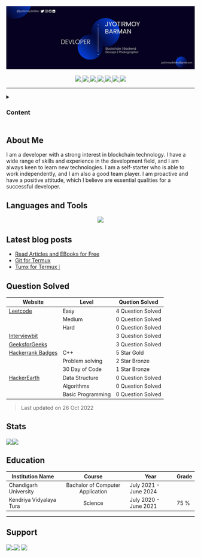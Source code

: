 <img src="pic/bannernew.jpg">
<p align="center">
  <a href="mailto:jyotirmoydotdev@gmail.com"> 
   <img src="https://img.shields.io/badge/Gmail-D14836?style=for-the-badge&logo=gmail&logoColor=white">
  </a>
  <a href="https://twitter.com/jyotirmoydotdev">
    <img src="https://img.shields.io/badge/Twitter-1DA1F2?style=for-the-badge&logo=twitter&logoColor=white">
  </a>
  <a href="https://www.linkedin.com/in/jyotirmoydotdev/">
    <img src="https://img.shields.io/badge/LinkedIn-0077B5?style=for-the-badge&logo=linkedin&logoColor=white">
  </a>
  <a href="https://www/instgram.com/jyotirmoydotdev/">
    <img src="https://img.shields.io/badge/Instagram-E4405F?style=for-the-badge&logo=instagram&logoColor=white">
  </a>
  <a href="https://github.com/jyotirmoydotdev">
     <img src="https://img.shields.io/badge/GitHub-100000?style=for-the-badge&logo=github&logoColor=white">
  </a>
  <a href="https://jyotirmoy.hashnode.dev">
    <img src="https://img.shields.io/badge/Hashnode-2962FF?style=for-the-badge&logo=hashnode&logoColor=white">
  </a>
  <a href="https://dev.to/jyotirmoydotdev">
    <img src="https://img.shields.io/badge/dev.to-0A0A0A?style=for-the-badge&logo=devdotto&logoColor=white">
  </a>
<hr>

<details><summary><h3>Content<h3></summary>

- [About Me](#about-me)
- [Languages and Tools](#languages-and-tools)
- [Latest blog post](#latest-blog-posts)
- [Question Solved](#question-solved)
- [Stats](#stats)
- [Education](#education)
- [Suppport](#support)

</details>

<h2>About Me</h2>
<p>
I am a developer with a strong interest in blockchain technology. I have a wide range of skills and experience in the development field, and I am always keen to learn new technologies. I am a self-starter who is able to work independently, and I am also a good team player. I am proactive and have a positive attitude, which I believe are essential qualities for a successful developer.
</p>
</details>

<h2 align="left">Languages and Tools</h2>
<p align="center">
  <a href="https://skillicons.dev">
    <img src="https://skillicons.dev/icons?i=c,cpp,python,markdown,html,css,tailwind,mysql,docker,bash,git,github,linux,firebase" /> <!-- Skills image -->
  </a>
</p>

## Latest blog posts 
<!-- BLOG-POST-LIST:START -->
- [Read Articles and EBooks for Free](https://dev.to/jyotirmoydotdev/read-articles-and-ebooks-for-free-5gb9)
- [Git for Termux](https://dev.to/jyotirmoydotdev/git-for-termux-g14)
- [Tumx for Termux ❕](https://dev.to/jyotirmoydotdev/tumx-for-termux-8ii)
<!-- BLOG-POST-LIST:END -->
  
## Question Solved
  
|                                        Website                                   | Level             | Quetion Solved     |
| -------------------------------------------------------------------------------- | ----------------- | ------------------ |
| [Leetcode](https://leetcode.com/jyotirmoydotdev/)                                | Easy              | 4 Question Solved  |
|                                                                                  | Medium            | 0 Question Solved  |
|                                                                                  | Hard              | 0 Question Solved  |
| [Interviewbit](https://interviewbit.com/profile/jyotirmoydotdev/solved-problems) |                   | 3 Question Solved  |
| [GeeksforGeeks](https://auth.geeksforgeeks.org/user/jyotirmoydotdev/practice)    |                   | 3 Question Solved  |
| [Hackerrank Badges](https://www.hackerrank.com/jyotirmoydotdev)                  | C++               | 5 Star Gold        |
|                                                                                  | Problem solving   | 2 Star Bronze      |
|                                                                                  | 30 Day of Code    | 1 Star Bronze      |
| [HackerEarth](https://www.hackerearth.com/@jyotirmoydotdev)                      | Data Structure    | 0 Question Solved  |
|                                                                                  | Algorithms        | 0 Question Solved  |
|                                                                                  | Basic Programming | 0 Question Solved  |

> Last updated on 26 Oct 2022

## Stats

<p align="center">

<img align="center" src="https://github-readme-stats.vercel.app/api/top-langs/?username=jyotirmoydotdev&layout=default&theme=discord_old_blurple&hide_border=true"><img align="center" src="https://github-readme-stats.vercel.app/api?username=jyotirmoydotdev&theme=discord_old_blurple&hide_border=true">

</p>

## Education
| Institution Name | Course | Year | Grade |
| - | :-: | -| -|
| Chandigarh University | Bachalor of Computer Application | July 2021 - June 2024 | |
| Kendriya Vidyalaya Tura | Science | July 2020 - June 2021 | 75 % |
<hr>

## Support

<p align="left">
<a href="https://www.buymeacoffee.com/jyotirmoydotdev"> <img align="center" src="https://img.shields.io/badge/Buy_Me_A_Coffee-FFDD00?style=for-the-badge&logo=buy-me-a-coffee&logoColor=black"></a><a href="https://kofi.com/jyotirmoydotdev/"> <img align="center" src="https://img.shields.io/badge/Ko--fi-F16061?style=for-the-badge&logo=ko-fi&logoColor=white"></a> <img align="center" src="https://img.shields.io/badge/jyotirmoydotdev@okicici-2875E3?style=for-the-badge&logo=googlepay&logoColor=white">
</p>
